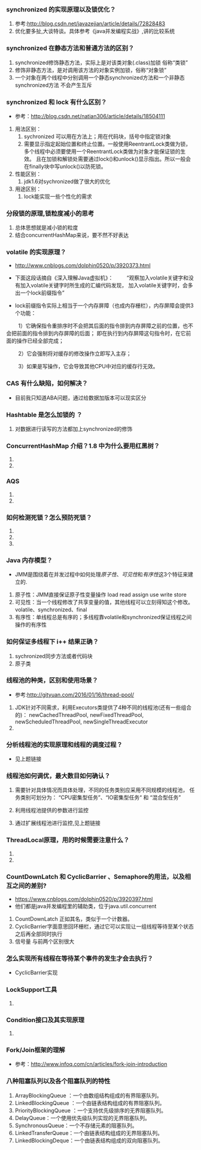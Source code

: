 ### synchronized 的实现原理以及锁优化？
1. 参考:http://blog.csdn.net/javazejian/article/details/72828483
2. 优化要多扯,大谈特谈。具体参考《java并发编程实战》,讲的比较系统
### synchronized 在静态方法和普通方法的区别？
1. synchronized修饰静态方法，实际上是对该类对象(.class)加锁 俗称“类锁”
2. 修饰非静态方法，是对调用该方法的对象实例加锁，俗称“对象锁”
3. 一个对象在两个线程中分别调用一个静态synchronized方法和一个非静态
synchronized方法 不会产生互斥
### synchronized 和 lock 有什么区别？
- 参考：http://blog.csdn.net/natian306/article/details/18504111
1. 用法区别：
    1. sychronized 可以用在方法上；用在代码块，括号中指定锁对象
    2. 需要显示指定起始位置和终止位置。一般使用ReentrantLock类做为锁，
      多个线程中必须要使用一个ReentrantLock类做为对象才能保证锁的生效。
      且在加锁和解锁处需要通过lock()和unlock()显示指出。所以一般会在finally块中写unlock()以防死锁。
2. 性能区别：
    1. jdk1.6对sychronized做了很大的优化
3. 用途区别：
    1. lock能实现一些个性化的需求
### 分段锁的原理,锁粒度减小的思考
1. 总体思想就是减小锁的粒度
2. 结合concurrentHashMap来说，要不然不好表达
### volatile 的实现原理？
- http://www.cnblogs.com/dolphin0520/p/3920373.html
- 下面这段话摘自《深入理解Java虚拟机》：
　　	“观察加入volatile关键字和没有加入volatile关键字时所生成的汇编代码发现，
	加入volatile关键字时，会多出一个lock前缀指令”

- lock前缀指令实际上相当于一个内存屏障（也成内存栅栏），内存屏障会提供3个功能：

　　	1）它确保指令重排序时不会把其后面的指令排到内存屏障之前的位置，也不会把前面的指令排到内存屏障的后面；
        即在执行到内存屏障这句指令时，在它前面的操作已经全部完成；
        
　　	2）它会强制将对缓存的修改操作立即写入主存；

　　	3）如果是写操作，它会导致其他CPU中对应的缓存行无效。
### CAS 有什么缺陷，如何解决？
- 目前我只知道ABA问题，通过给数据加版本可以现实区分
### Hashtable 是怎么加锁的 ？
1. 对数据进行读写的方法都加上synchronized的修饰
### ConcurrentHashMap 介绍？1.8 中为什么要用红黑树？
1.
2.
### AQS
1.
2.
### 如何检测死锁？怎么预防死锁？
1.
2.
3.
### Java 内存模型？
- JMM是围绕着在并发过程中如何处理*原子性*、*可见性*和*有序性*这3个特征来建立的.
1. 原子性：JMM直接保证原子性变量操作 load read assign use write store
2. 可见性：当一个线程修改了共享变量的值，其他线程可以立刻得知这个修改。volatile、synchronized、final
3. 有序性：单线程总是有序的；多线程靠volatile和synchronized保证线程之间操作的有序性
### 如何保证多线程下 i++ 结果正确？
1. sychronized同步方法或者代码块
2. 原子类
### 线程池的种类，区别和使用场景？
- 参考:http://gityuan.com/2016/01/16/thread-pool/
1. JDK针对不同需求，利用Executors类提供了4种不同的线程池(还有一些组合的)：
	  newCachedThreadPool, newFixedThreadPool, newScheduledThreadPool, newSingleThreadExecutor
2. 
### 分析线程池的实现原理和线程的调度过程？
- 见上题链接
### 线程池如何调优，最大数目如何确认？
1. 需要针对具体情况而具体处理，不同的任务类别应采用不同规模的线程池，
任务类别可划分为： “CPU密集型任务”、“IO密集型任务“ 和 “混合型任务”

2. 利用线程池提供的参数进行监控

3. 通过扩展线程池进行监控,见上题链接
### ThreadLocal原理，用的时候需要注意什么？
1.
2.
### CountDownLatch 和 CyclicBarrier 、Semaphore的用法，以及相互之间的差别?
- https://www.cnblogs.com/dolphin0520/p/3920397.html
- 他们都是java并发编程里的辅助类，位于java.util.concurrent
1. CountDownLatch 正如其名，类似于一个计数器。
2. CyclicBarrier字面意思回环栅栏，通过它可以实现让一组线程等待至某个状态之后再全部同时执行
3. 信号量 与前两个区别很大
### 怎么实现所有线程在等待某个事件的发生才会去执行？
- CyclicBarrier实现
### LockSupport工具
1.
### Condition接口及其实现原理
1.
### Fork/Join框架的理解
- 参考：http://www.infoq.com/cn/articles/fork-join-introduction
### 八种阻塞队列以及各个阻塞队列的特性
1. ArrayBlockingQueue ：一个由数组结构组成的有界阻塞队列。
2. LinkedBlockingQueue ：一个由链表结构组成的有界阻塞队列。
3. PriorityBlockingQueue ：一个支持优先级排序的无界阻塞队列。
4. DelayQueue：一个使用优先级队列实现的无界阻塞队列。
5. SynchronousQueue：一个不存储元素的阻塞队列。
6. LinkedTransferQueue：一个由链表结构组成的无界阻塞队列。
7. LinkedBlockingDeque：一个由链表结构组成的双向阻塞队列。
